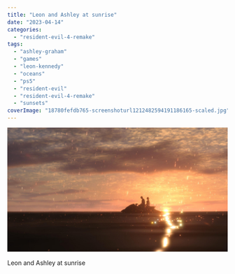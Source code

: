 ```yaml
---
title: "Leon and Ashley at sunrise"
date: "2023-04-14"
categories: 
  - "resident-evil-4-remake"
tags: 
  - "ashley-graham"
  - "games"
  - "leon-kennedy"
  - "oceans"
  - "ps5"
  - "resident-evil"
  - "resident-evil-4-remake"
  - "sunsets"
coverImage: "18780fefdb765-screenshoturl1212482594191186165-scaled.jpg"
---
```


[![](images/18780fefdb765-screenshoturl1212482594191186165-scaled.jpg)](https://davidpeach.co.uk/wp-content/uploads/2023/04/18780fefdb765-screenshoturl1212482594191186165-scaled.jpg)

Leon and Ashley at sunrise
